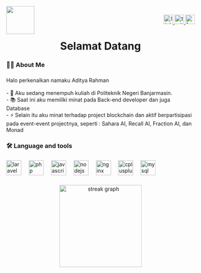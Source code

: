 <img align="left" height="75" src="https://media.giphy.com/media/v1.Y2lkPTc5MGI3NjExN2RsOGwzanA5Nmt2eDMzZDB3c3ZxYWpseHRnc2cwOTBlazNzdW1jZiZlcD12MV9naWZzX3NlYXJjaCZjdD1n/htSM5MPkwlKaSYE7yN/giphy.gif"  />

###

<div align="right">
  <a href="https://www.linkedin.com/in/2ddettaa/" target="_blank">
    <img src="https://img.shields.io/static/v1?message=LinkedIn&logo=linkedin&label=&color=0077B5&logoColor=white&labelColor=&style=for-the-badge" height="25" alt="linkedin logo"  />
  </a>
  <a href="https://x.com/ddetta4" target="_blank">
    <img src="https://img.shields.io/static/v1?message=Twitter&logo=twitter&label=&color=1DA1F2&logoColor=white&labelColor=&style=for-the-badge" height="25" alt="twitter logo"  />
  </a>
  <a href="https://www.facebook.com/ddettaa" target="_blank">
    <img src="https://img.shields.io/static/v1?message=Facebook&logo=facebook&label=&color=1877F2&logoColor=whi&labelColor=&style=for-the-badge" height="25" alt="facebook logo"  />
  </a>
</div>

###

<h1 align="center">Selamat Datang</h1>

###

<h3 align="left">👩‍💻  About Me</h3>

###

<p align="left">Halo perkenalkan namaku Aditya Rahman<br><br>- 🔭 Aku sedang menempuh kuliah di Politeknik Negeri Banjarmasin.<br>- 📚 Saat ini aku memiliki minat pada Back-end developer dan juga Database<br>- ⚡ Selain itu aku minat terhadap project blockchain dan aktif berpartisipasi pada event-event projectnya, seperti : Sahara AI, Recall AI, Fraction AI, dan Monad</p>

###

<h3 align="left">🛠 Language and tools</h3>

###

<div align="left">
  <img src="https://cdn.jsdelivr.net/gh/devicons/devicon/icons/laravel/laravel-original.svg" height="40" alt="laravel logo"  />
  <img width="12" />
  <img src="https://cdn.jsdelivr.net/gh/devicons/devicon/icons/php/php-original.svg" height="40" alt="php logo"  />
  <img width="12" />
  <img src="https://cdn.jsdelivr.net/gh/devicons/devicon/icons/javascript/javascript-original.svg" height="40" alt="javascript logo"  />
  <img width="12" />
  <img src="https://cdn.jsdelivr.net/gh/devicons/devicon/icons/nodejs/nodejs-original.svg" height="40" alt="nodejs logo"  />
  <img width="12" />
  <img src="https://cdn.jsdelivr.net/gh/devicons/devicon/icons/nginx/nginx-original.svg" height="40" alt="nginx logo"  />
  <img width="12" />
  <img src="https://cdn.jsdelivr.net/gh/devicons/devicon/icons/cplusplus/cplusplus-original.svg" height="40" alt="cplusplus logo"  />
  <img width="12" />
  <img src="https://cdn.jsdelivr.net/gh/devicons/devicon/icons/mysql/mysql-original.svg" height="40" alt="mysql logo"  />
</div>

###

<div align="center">
  <img src="https://streak-stats.demolab.com?user=ddettaa&locale=en&mode=daily&theme=dark&hide_border=false&border_radius=5&order=3" height="220" alt="streak graph"  />
</div>

###
